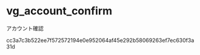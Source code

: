 vg_account_confirm
==================

アカウント確認

cc3a7c3b522ee7f572572194e0e952064af45e292b58069263ef7ec630f3a31d
